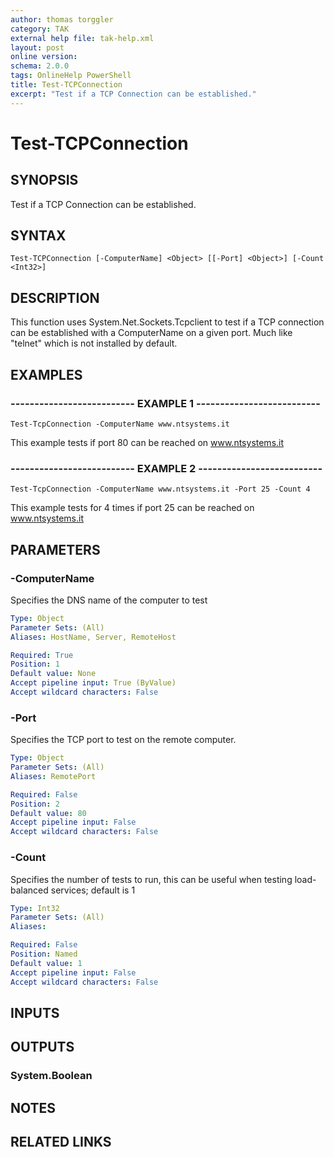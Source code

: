 ```yaml
---
author: thomas torggler
category: TAK
external help file: tak-help.xml
layout: post
online version: 
schema: 2.0.0
tags: OnlineHelp PowerShell
title: Test-TCPConnection
excerpt: "Test if a TCP Connection can be established."
---
```


# Test-TCPConnection

## SYNOPSIS
Test if a TCP Connection can be established.

## SYNTAX

```
Test-TCPConnection [-ComputerName] <Object> [[-Port] <Object>] [-Count <Int32>]
```

## DESCRIPTION
This function uses System.Net.Sockets.Tcpclient to test if a TCP connection can be established with a 
ComputerName on a given port.
Much like "telnet" which is not installed by default.

## EXAMPLES

### -------------------------- EXAMPLE 1 --------------------------
```
Test-TcpConnection -ComputerName www.ntsystems.it
```

This example tests if port 80 can be reached on www.ntsystems.it

### -------------------------- EXAMPLE 2 --------------------------
```
Test-TcpConnection -ComputerName www.ntsystems.it -Port 25 -Count 4
```

This example tests for 4 times if port 25 can be reached on www.ntsystems.it

## PARAMETERS

### -ComputerName
Specifies the DNS name of the computer to test

```yaml
Type: Object
Parameter Sets: (All)
Aliases: HostName, Server, RemoteHost

Required: True
Position: 1
Default value: None
Accept pipeline input: True (ByValue)
Accept wildcard characters: False
```

### -Port
Specifies the TCP port to test on the remote computer.

```yaml
Type: Object
Parameter Sets: (All)
Aliases: RemotePort

Required: False
Position: 2
Default value: 80
Accept pipeline input: False
Accept wildcard characters: False
```

### -Count
Specifies the number of tests to run, this can be useful when testing load-balanced services; default is 1

```yaml
Type: Int32
Parameter Sets: (All)
Aliases: 

Required: False
Position: Named
Default value: 1
Accept pipeline input: False
Accept wildcard characters: False
```

## INPUTS

## OUTPUTS

### System.Boolean

## NOTES

## RELATED LINKS

